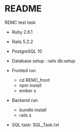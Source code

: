 # README

REMC test task

* Ruby 2.6.1

* Rails 5.2.2

* PostgreSQL 10

* Database setup : rails db:setup

* Fronted run
    * cd REMC_front
    * npm install
    * ember s

* Backend run
    * bundle install
    * rails s

* SQL task: SQL_Task.txt